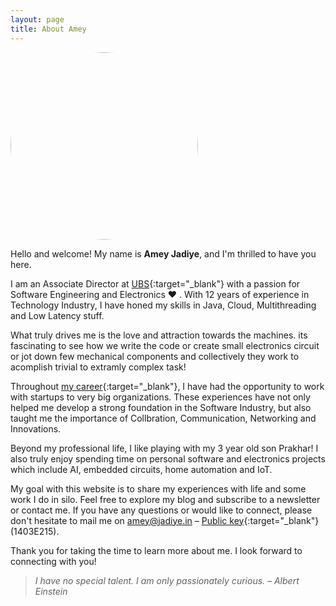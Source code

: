 ```yaml
---
layout: page
title: About Amey
---
```

<img src="https://avatars.githubusercontent.com/u/2662046" class="align-right" style="border-radius: 50%;" width="300" alt="">


Hello and welcome! My name is **Amey Jadiye**, and I'm thrilled to have you here.

I am an Associate Director at [UBS](https://en.wikipedia.org/wiki/UBS){:target="_blank"} with a passion for Software Engineering and Electronics :heart: . With 12 years of experience in Technology Industry, I have honed my skills in Java, Cloud, Multithreading and Low Latency stuff.


What truly drives me is the love and attraction towards the machines. its fascinating to see how we write the code or create small electronics circuit or jot down few mechanical components and collectively they work to acomplish trivial to extramly complex task!

Throughout [my career](https://github.com/ameyjadiye/ameyjadiye-cv/raw/master/resume.pdf){:target="_blank"}, I have had the opportunity to work with startups to very big organizations. These experiences have not only helped me develop a strong foundation in the Software Industry, but also taught me the importance of Collbration, Communication, Networking and Innovations.

Beyond my professional life, I like playing with my 3 year old son Prakhar! I also truly enjoy spending time on personal software and electronics projects which include AI, embedded circuits, home automation and IoT.

My goal with this website is to share my experiences with life and some work I do in silo. Feel free to explore my blog and subscribe to a newsletter or contact me. If you have any questions or would like to connect, please don't hesitate to mail me on <a href="mailto:amey@jadiye.in"> amey@jadiye.in </a> – [Public key](http://amey.jadiye.in/files/ameyjadiye_gpg_key.asc){:target="_blank"} (1403E215).

Thank you for taking the time to learn more about me. I look forward to connecting with you!

> _I have no special talent. I am only passionately curious. – Albert Einstein_
